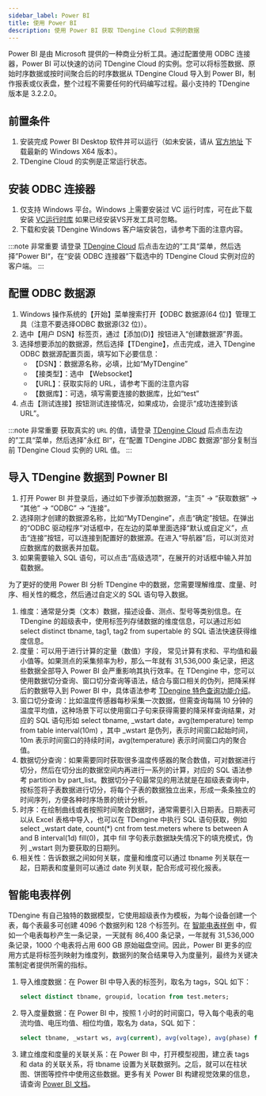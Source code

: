 ```yaml
---
sidebar_label: Power BI
title: 使用 Power BI
description: 使用 Power BI 获取 TDengine Cloud 实例的数据
---
```


Power BI 是由 Microsoft 提供的一种商业分析工具。通过配置使用 ODBC 连接器，Power BI 可以快速的访问 TDengine Cloud 的实例。您可以将标签数据、原始时序数据或按时间聚合后的时序数据从 TDengine Cloud 导入到 Power BI，制作报表或仪表盘，整个过程不需要任何的代码编写过程。最小支持的 TDengine 版本是 3.2.2.0。

## 前置条件

1. 安装完成 Power BI Desktop 软件并可以运行（如未安装，请从 [官方地址](https://www.microsoft.com/zh-cn/download/details.aspx?id=58494) 下载最新的 Windows X64 版本）。
2. TDengine Cloud 的实例是正常运行状态。

## 安装 ODBC 连接器

1. 仅支持 Windows 平台。Windows 上需要安装过 VC 运行时库，可在此下载安装 [VC运行时库](https://learn.microsoft.com/en-us/cpp/windows/latest-supported-vc-redist?view=msvc-170) 如果已经安装VS开发工具可忽略。
2. 下载和安装 TDengine Windows 客户端安装包，请参考下面的注意内容。

:::note 非常重要
请登录 [TDengine Cloud](https://cloud.taosdata.com) 后点击左边的”工具“菜单，然后选择”Power BI“，在“安装 ODBC 连接器”下载选中的 TDengine Cloud 实例对应的客户端。
:::

## 配置 ODBC 数据源

1. Windows 操作系统的【开始】菜单搜索打开【ODBC 数据源(64 位)】管理工具（注意不要选择ODBC 数据源(32 位)）。
2. 选中【用户 DSN】标签页，通过【添加(D)】按钮进入“创建数据源”界面。
3. 选择想要添加的数据源，然后选择【TDengine】，点击完成，进入 TDengine ODBC 数据源配置页面，填写如下必要信息：
    - 【DSN】：数据源名称，必填，比如“MyTDengine”
    - 【接类型】：选中 【Websocket】
    - 【URL】：获取实际的 URL，请参考下面的注意内容
    - 【数据库】：可选，填写需要连接的数据库，比如“test”
4. 点击【测试连接】按钮测试连接情况，如果成功，会提示“成功连接到该 URL”。

:::note 非常重要
获取真实的 `URL` 的值，请登录 [TDengine Cloud](https://cloud.taosdata.com) 后点击左边的”工具“菜单，然后选择”永红 BI“，在“配置 TDengine JDBC 数据源”部分复制当前 TDengine Cloud 实例的 URL 值。
:::

## 导入 TDengine 数据到 Powner BI

1. 打开 Power BI 并登录后，通过如下步骤添加数据源，“主页” -> “获取数据” -> “其他” -> “ODBC” -> “连接”。
2. 选择刚才创建的数据源名称，比如“MyTDengine”，点击“确定”按钮。在弹出的“ODBC 驱动程序”对话框中，在左边的菜单里面选择“默认或自定义”，点击“连接”按钮，可以连接到配置好的数据源。在进入“导航器”后，可以浏览对应数据库的数据表并加载。
3. 如果需要输入 SQL 语句，可以点击“高级选项”，在展开的对话框中输入并加载数据。

为了更好的使用 Power BI 分析 TDengine 中的数据，您需要理解维度、度量、时序、相关性的概念，然后通过自定义的 SQL 语句导入数据。

1. 维度：通常是分类（文本）数据，描述设备、测点、型号等类别信息。在 TDengine 的超级表中，使用标签列存储数据的维度信息，可以通过形如 select distinct tbname, tag1, tag2 from supertable 的 SQL 语法快速获得维度信息。
2. 度量：可以用于进行计算的定量（数值）字段， 常见计算有求和、平均值和最小值等。如果测点的采集频率为秒，那么一年就有 31,536,000 条记录，把这些数据全部导入 Power BI 会严重影响其执行效率。在 TDengine 中，您可以使用数据切分查询、窗口切分查询等语法，结合与窗口相关的伪列，把降采样后的数据导入到 Power BI 中，具体语法参考 [TDengine 特色查询功能介绍](https://docs.taosdata.com/cloud/taos-sql/distinguished/)。
3. 窗口切分查询：比如温度传感器每秒采集一次数据，但需查询每隔 10 分钟的温度平均值，这种场景下可以使用窗口子句来获得需要的降采样查询结果，对应的 SQL 语句形如 select tbname, _wstart date，avg(temperature) temp from table interval(10m) ，其中 \_wstart 是伪列，表示时间窗口起始时间，10m 表示时间窗口的持续时间，avg(temperature) 表示时间窗口内的聚合值。
4. 数据切分查询：如果需要同时获取很多温度传感器的聚合数值，可对数据进行切分，然后在切分出的数据空间内再进行一系列的计算，对应的 SQL 语法参考 partition by part_list。数据切分子句最常见的用法就是在超级表查询中，按标签将子表数据进行切分，将每个子表的数据独立出来，形成一条条独立的时间序列，方便各种时序场景的统计分析。
5. 时序：在绘制曲线或者按照时间聚合数据时，通常需要引入日期表。日期表可以从 Excel 表格中导入，也可以在 TDengine 中执行 SQL 语句获取，例如 select _wstart date, count(*) cnt from test.meters where ts between A and B interval(1d) fill(0)，其中 fill 字句表示数据缺失情况下的填充模式，伪列 \_wstart 则为要获取的日期列。
6. 相关性：告诉数据之间如何关联，度量和维度可以通过 tbname 列关联在一起，日期表和度量则可以通过 date 列关联，配合形成可视化报表。

## 智能电表样例

TDengine 有自己独特的数据模型，它使用超级表作为模板，为每个设备创建一个表，每个表最多可创建 4096 个数据列和 128 个标签列。在 [智能电表样例](https://docs.taosdata.com/concept/) 中，假如一个电表每秒产生一条记录，一天就有 86,400 条记录，一年就有 31,536,000 条记录，1000 个电表将占用 600 GB 原始磁盘空间。因此，Power BI 更多的应用方式是将标签列映射为维度列，数据列的聚合结果导入为度量列，最终为关键决策制定者提供所需的指标。

1. 导入维度数据：在 Power BI 中导入表的标签列，取名为 tags，SQL 如下：

    ```sql
    select distinct tbname, groupid, location from test.meters;
    ```

2. 导入度量数据：在 Power BI 中，按照 1 小时的时间窗口，导入每个电表的电流均值、电压均值、相位均值，取名为 data，SQL 如下：

    ```sql
    select tbname, _wstart ws, avg(current), avg(voltage), avg(phase) from test.meters PARTITION by tbname interval(1h) ;
    ```

3. 建立维度和度量的关联关系：在 Power BI 中，打开模型视图，建立表 tags 和 data 的关联关系，将 tbname 设置为关联数据列。之后，就可以在柱状图、饼图等控件中使用这些数据。更多有关 Power BI 构建视觉效果的信息，请查询 [Power BI 文档](https://learn.microsoft.com/zh-cn/power-bi/)。
